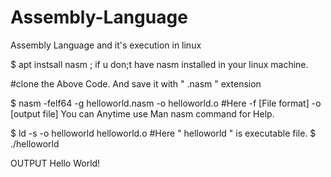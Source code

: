 # Assembly-Language
Assembly Language and it's execution in linux

$ apt instsall nasm ; if u don;t have nasm installed in your linux machine.

#clone the Above Code.
And save it with " .nasm " extension
 
$ nasm -felf64 -g helloworld.nasm -o helloworld.o
#Here 
        -f [File format]
        -o [output file]
  You can Anytime use Man nasm command for Help.
  
 $ ld -s -o helloworld helloworld.o
 #Here 
        " helloworld " is executable file.
 $ ./helloworld
 
 
 
 OUTPUT
 Hello World!
